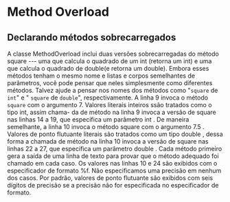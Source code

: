 # Method Overload


  ## Declarando métodos sobrecarregados


   A classe MethodOverload inclui duas versões sobrecarregadas do método square --- uma que calcula o quadrado
de um int (retorna um int) e uma que calcula o quadrado de double(e retorna um double). Embora esses métodos tenham
o mesmo nome e listas e corpos semelhantes de parâmetros, vocẽ pode pensar que neles simplesmente como diferentes métodos. Talvez
ajude a pensar nos nomes dos métodos como "`square` de `int`" e " `square` de `double`", respectivamente.
   A linha 9 invoca o método `square` com o argumento 7. Valores literais inteiros ssão tratados como o tipo int, assim chama-
   da de método na linha 9 invoca a versão de square nas linhas 14 a 19, que especifica um parâmetro int . De maneira semelhante, a
   linha 10 invoca o método square com o argumento 7.5 . Valores de ponto flutuante literais são tratados como um tipo double , dessa
   forma a chamada de método na linha 10 invoca a versão de square nas linhas 22 a 27, que especifica um parâmetro double . Cada
   método primeiro gera a saída de uma linha de texto para provar que o método adequado foi chamado em cada caso. Os valores nas
   linhas 10 e 24 são exibidos com o especificador de formato %f. Não especificamos uma precisão em nenhum dos casos. Por padrão,
   valores de ponto flutuante são exibidos com seis dígitos de precisão se a precisão não for especificada no especificador de formato.  